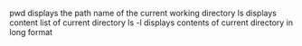 pwd displays the path name of the current working directory
ls displays content list of current directory
ls -l displays contents of current directory in long format
